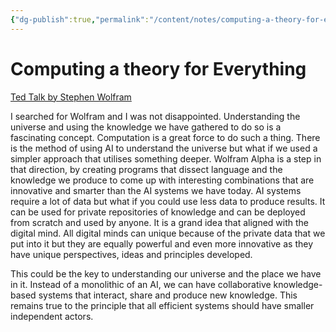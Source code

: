 ```yaml
---
{"dg-publish":true,"permalink":"/content/notes/computing-a-theory-for-everything/","noteIcon":"2"}
---
```


# Computing a theory for Everything

[Ted Talk by Stephen Wolfram](https://www.youtube.com/watch?v=60P7717-XOQ)

I searched for Wolfram and I was not disappointed. Understanding the universe and using the knowledge we have gathered to do so is a fascinating concept. Computation is a great force to do such a thing. There is the method of using AI to understand the universe but what if we used a simpler approach that utilises something deeper. Wolfram Alpha is a step in that direction, by creating programs that dissect language and the knowledge we produce to come up with interesting combinations that are innovative and smarter than the AI systems we have today. AI systems require a lot of data but what if you could use less data to produce results. It can be used for private repositories of knowledge and can be deployed from scratch and used by anyone. It is a grand idea that aligned with the digital mind. All digital minds can unique because of the private data that we put into it but they are equally powerful and even more innovative as they have unique perspectives, ideas and principles developed.

This could be the key to understanding our universe and the place we have in it. Instead of a monolithic of an AI, we can have collaborative knowledge-based systems that interact, share and produce new knowledge. This remains true to the principle that all efficient systems should have smaller independent actors.